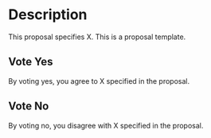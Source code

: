 # Description
This proposal specifies X. This is a proposal template.

## Vote Yes
By voting yes, you agree to X specified in the proposal.

## Vote No
By voting no, you disagree with X specified in the proposal.
